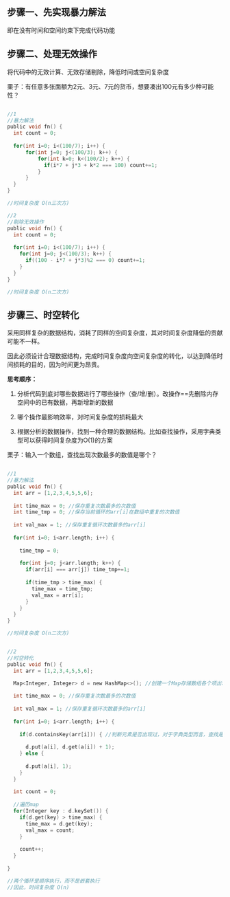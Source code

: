 
## 步骤一、先实现暴力解法

即在没有时间和空间约束下完成代码功能


## 步骤二、处理无效操作

将代码中的无效计算、无效存储剔除，降低时间或空间复杂度

栗子：有任意多张面额为2元、3元、7元的货币，想要凑出100元有多少种可能性？

```c

//1
//暴力解法
public void fn() {
  int count = 0;
  
  for(int i=0; i<(100/7); i++) {
      for(int j=0; j<(100/3); k++) {
          for(int k=0; k<(100/2); k++) {
            if(i*7 + j*3 + k*2 === 100) count+=1;
          }
      }
  }
}

//时间复杂度 O(n三次方)

//2
//剔除无效操作
public void fn() {
  int count = 0;
  
  for(int i=0; i<(100/7); i++) {
    for(int j=0; j<(100/3); k++) {
      if((100 - i*7 + j*3)%2 === 0) count+=1;
    }
  }
}

//时间复杂度 O(n二次方)

```


## 步骤三、时空转化

采用同样复杂的数据结构，消耗了同样的空间复杂度，其对时间复杂度降低的贡献可能不一样。

因此必须设计合理数据结构，完成时间复杂度向空间复杂度的转化，以达到降低时间损耗的目的，因为时间更为昂贵。


**思考顺序：**

1. 分析代码到底对哪些数据进行了哪些操作（查/增/删）。改操作==先删除内存空间中的已有数据，再新增新的数据

2. 哪个操作最影响效率，对时间复杂度的损耗最大

3. 根据分析的数据操作，找到一种合理的数据结构。比如查找操作，采用字典类型可以获得时间复杂度为O(1)的方案


栗子：输入一个数组，查找出现次数最多的数值是哪个？

```c

//1
//暴力解法
public void fn() {
  int arr = [1,2,3,4,5,5,6];
  
  int time_max = 0; //保存重复次数最多的次数值
  int time_tmp = 0; //保存当前循环的arr[i]在数组中重复的次数值
  
  int val_max = 1; //保存重复循环次数最多的arr[i]
  
  for(int i=0; i<arr.length; i++) {
  
    time_tmp = 0;
    
    for(int j=0; j<arr.length; k++) {
      if(arr[i] === arr[j]) time_tmp+=1;
      
      if(time_tmp > time_max) {
        time_max = time_tmp;
        val_max = arr[i];
      }
    }
  }
}

//时间复杂度 O(n二次方)


//2
//时空转化
public void fn() {
  int arr = [1,2,3,4,5,5,6];

  Map<Integer, Integer> d = new HashMap<>(); //创建一个Map存储数组各个项出现的总次数
  
  int time_max = 0; //保存重复次数最多的次数值
  
  int val_max = 1; //保存重复循环次数最多的arr[i]
  
  for(int i=0; i<arr.length; i++) {
  
    if(d.containsKey(arr[i])) { //判断元素是否出现过，对于字典类型而言，查找是通过键值对的匹配完成的，时间复杂度为O(1)
    
      d.put(a[i], d.get(a[i]) + 1);
    } else {
    
      d.put(a[i], 1);
    }
  }
  
  int count = 0;
  
  //遍历map
  for(Integer key : d.keySet()) {
    if(d.get(key) > time_max) {
      time_max = d.get(key);
      val_max = count;
    }
    
    count++;
  }
  
}

//两个循环是顺序执行，而不是嵌套执行
//因此，时间复杂度 O(n)

```

